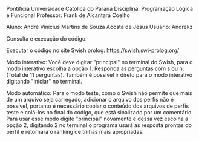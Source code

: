 Pontifícia Universidade Católica do Paraná
Disciplina: Programação Lógica e Funcional
Professor: Frank de Alcantara Coelho

Aluno: André Vinícius Martins de Souza Acosta de Jesus Usuário: Andrekz

Consulta e execução do código:

Executar o código no site Swish prolog: https://swish.swi-prolog.org/

Modo interativo:
Você deve digitar "principal" no terminal do Swish, para o modo interativo escolha a opção 1. Responda as perguntas com s ou n.(Total de 11 perguntas). Também é possível ir direto para o modo interativo digitando "iniciar" no terminal.

Modo automático:
Para o modo teste, como o Swish não permite que mais de um arquivo seja carregado, adicionar o arquivo dos perfis não é possível, portanto é necessário copiar o conteúdo dos arquivos de perfis teste e colá-los no final do código, que está sinalizado por um comentário. Para usar esse modo digite "principal" novamente e dessa vez escolha a opção 2, digitando 2 no terminal o programa usará as resposta prontas do perfil e retornará o ranking de trilhas mais apropriadas.


